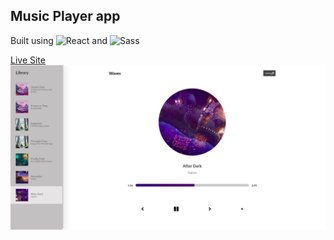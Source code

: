 ## Music Player app

Built using ![React](https://img.shields.io/badge/-React-333333?style=flat&logo=react) and ![Sass](https://img.shields.io/badge/-Sass-333333?style=flat&logo=sass)

[Live Site](https://sumeetmohite.github.io/Wavz/ "Sumeet Mohite")
![Music Player](https://raw.githubusercontent.com/sumeetmohite/site/main/public/assets/music-wide.jpg "Music Player")
